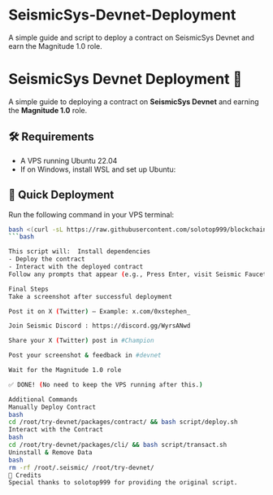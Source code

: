 # SeismicSys-Devnet-Deployment
A simple guide and script to deploy a contract on SeismicSys Devnet and earn the Magnitude 1.0 role.

# SeismicSys Devnet Deployment 🚀

A simple guide to deploying a contract on **SeismicSys Devnet** and earning the **Magnitude 1.0** role.

## 🛠 Requirements
- A VPS running Ubuntu 22.04
- If on Windows, install WSL and set up Ubuntu:

## 🚀 Quick Deployment
Run the following command in your VPS terminal:
```bash
bash <(curl -sL https://raw.githubusercontent.com/solotop999/blockchain_scripts/main/Seismic_deploy_contract.sh)
```bash

This script will:  Install dependencies
- Deploy the contract
- Interact with the deployed contract
Follow any prompts that appear (e.g., Press Enter, visit Seismic Faucet to get gas).

Final Steps
Take a screenshot after successful deployment

Post it on X (Twitter) – Example: x.com/0xstephen_

Join Seismic Discord : https://discord.gg/WyrsANwd

Share your X (Twitter) post in #Champion

Post your screenshot & feedback in #devnet

Wait for the Magnitude 1.0 role

✅ DONE! (No need to keep the VPS running after this.)

Additional Commands
Manually Deploy Contract
bash
cd /root/try-devnet/packages/contract/ && bash script/deploy.sh
Interact with the Contract
bash
cd /root/try-devnet/packages/cli/ && bash script/transact.sh
Uninstall & Remove Data
bash
rm -rf /root/.seismic/ /root/try-devnet/
📢 Credits
Special thanks to solotop999 for providing the original script.
